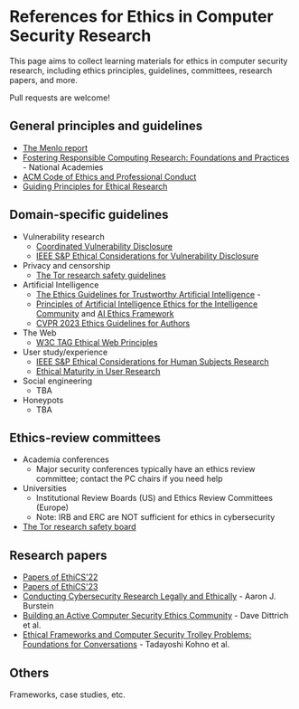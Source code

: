References for Ethics in Computer Security Research
===================================================

This page aims to collect learning materials for ethics in computer
security research, including ethics principles, guidelines,
committees, research papers, and more.

Pull requests are welcome!


## General principles and guidelines

- [The Menlo report](https://www.dhs.gov/sites/default/files/publications/CSD-MenloPrinciplesCORE-20120803_1.pdf)
- [Fostering Responsible Computing Research: Foundations and Practices](https://nap.nationalacademies.org/catalog/26507/fostering-responsible-computing-research-foundations-and-practices) - National Academies 
- [ACM Code of Ethics and Professional Conduct](https://www.acm.org/code-of-ethics)
- [Guiding Principles for Ethical Research](https://www.nih.gov/health-information/nih-clinical-research-trials-you/guiding-principles-ethical-research)


## Domain-specific guidelines

- Vulnerability research
	- [Coordinated Vulnerability Disclosure](https://vuls.cert.org/confluence/display/CVD/Executive+Summary)
	- [IEEE S&P Ethical Considerations for Vulnerability Disclosure](https://sp2024.ieee-security.org/cfpapers.html)
- Privacy and censorship
	- [The Tor research safety guidelines](https://research.torproject.org/safetyboard/)
- Artificial Intelligence
	- [The Ethics Guidelines for Trustworthy Artificial Intelligence](https://ec.europa.eu/futurium/en/ai-alliance-consultation/guidelines.1.html) - 
	- [Principles of Artificial Intelligence Ethics for the Intelligence Community](https://www.intelligence.gov/images/AI/Principles_of_AI_Ethics_for_the_Intelligence_Community.pdf) and [AI Ethics Framework](https://www.intelligence.gov/images/AI/AI_Ethics_Framework_for_the_Intelligence_Community_1.0.pdf) 
	- [CVPR 2023 Ethics Guidelines for Authors](https://cvpr2023.thecvf.com/Conferences/2023/EthicsGuidelines)
- The Web
	- [W3C TAG Ethical Web Principles](https://www.w3.org/TR/ethical-web-principles/)
- User study/experience
	- [IEEE S&P Ethical Considerations for Human Subjects Research](https://sp2024.ieee-security.org/cfpapers.html)
	- [Ethical Maturity in User Research](https://www.nngroup.com/articles/user-research-ethics/)
- Social engineering
	- TBA
- Honeypots
	- TBA

## Ethics-review committees

- Academia conferences
	- Major security conferences typically have an ethics review
		committee; contact the PC chairs if you need help
- Universities
	- Institutional Review Boards (US) and Ethics Review Committees
		(Europe)
	- Note: IRB and ERC are NOT sufficient for ethics in cybersecurity
- [The Tor research safety board](https://research.torproject.org/safetyboard/)


## Research papers

- [Papers of EthiCS'22](https://ethics-workshop.github.io/2022/program.html)
- [Papers of EthiCS'23](https://ethics-workshop.github.io/2023/program.html)
- [Conducting Cybersecurity Research Legally and Ethically](https://www.usenix.org/legacy/events/leet08/tech/full_papers/burstein/burstein.pdf) - Aaron J. Burstein
- [Building an Active Computer Security Ethics Community](https://faculty.cc.gatech.edu/~mbailey/publications/ieee-snp-ethics-2011.pdf) - Dave Dittrich et al.
- [Ethical Frameworks and Computer Security Trolley Problems: Foundations for Conversations](https://securityethics.cs.washington.edu/ComputerSecurityTrolleyProblems.pdf) - Tadayoshi Kohno et al.


## Others

Frameworks, case studies, etc.
